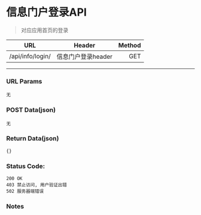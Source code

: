 # 信息门户登录API

> 对应应用首页的登录

| URL | Header |  Method |
| ------------- |:-------------:| -----:|
| /api/info/login/ | 信息门户登录header | GET |

<hr/>

### URL Params

    无

### POST Data(json)

    无

### Return Data(json)

    {}


### Status Code:

    200 OK
    403 禁止访问, 用户验证出错
    502 服务器端错误

### Notes
